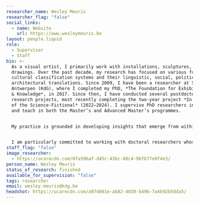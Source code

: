 ```yaml
---
researcher_name: Wesley Meuris
researcher_flag: "false"
social_links:
  - name: Website
    url: https://www.wesleymeuris.be
layout: people.liquid
role:
  - Supervisor
  - Staff
bio: >-
  As a visual artist, I primarily work with installations, sculptures, and
  drawings. Over the past decade, my research has focused on various forms of
  cultural classification systems and their linguistic, social, political, and
  architectural translations. Since 2009, I have been a researcher at Sint Lucas
  Antwerpen (KdG), where I completed my PhD, *The Foundation for Exhibiting Art
  & Knowledge*, in 2017. Since then, I have conducted several postdoctoral
  research projects, most recently completing the two-year project *In the Zone
  of the Science-Fictional* (2022–2024). I supervise PhD researchers in the arts
  and teach in both the Master’s and Advanced Master’s programmes.


  My practice is grounded in developing insights that emerge from within artistic processes. At the heart of my approach is the articulation of critical research questions, explored through experimental, artistic, and self-initiated trajectories. My research is shaped by an ongoing curiosity about the act of *exhibiting*—how architecture, scenography, graphic design, and systematic formats contribute to making questions and forms of knowledge visible, tangible, and shareable. By carefully unpacking these mechanisms, space is created for reflection, critical inquiry, and at times, playful or humorous engagements with discursive frameworks.


  I am particularly committed to working with doctoral researchers whose inquiry is deeply rooted in their own artistic practice—where materials, techniques, and situated concerns are already central to how the work takes shape. Together, we look how the PhD trajectory can not only generate new insights but also deepen, challenge, and nurture the artistic practice itself. I hold great care for the process in its entirety: how different phases, gestures, and questions gradually crystallize into an artistically and intellectually resonant project. With a combination of curiosity and critical attentiveness, I aim to support researchers in shaping their inquiry in ways that are rigorous, clear, and meaningful—both for the research itself and for the communities it speaks with.
staff_flag: "false"
image_researcher:
  - https://ucarecdn.com/0fa596af-d45c-43bc-88c4-9bfb77e0f4e3/
person_name: Wesley Meuris
status_of_research: finished
available_for_supervision: "false"
tags: researcher
email: wesley.meuris@kdg.be
headshot: https://ucarecdn.com/a974001e-ab82-4030-b496-7a4b92b5dda5/
---
```

